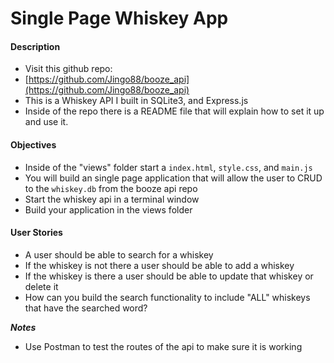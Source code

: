 # Single Page Whiskey App

#### Description

* Visit this github repo:
* [https://github.com/Jingo88/booze_api](https://github.com/Jingo88/booze_api)
* This is a Whiskey API I built in SQLite3, and Express.js
* Inside of the repo there is a README file that will explain how to set it up and use it.

#### Objectives

* Inside of the "views" folder start a `index.html`, `style.css`, and `main.js`
* You will build an single page application that will allow the user to CRUD to the `whiskey.db` from the booze api repo
* Start the whiskey api in a terminal window
* Build your application in the views folder

#### User Stories

* A user should be able to search for a whiskey
* If the whiskey is not there a user should be able to add a whiskey
* If the whiskey is there a user should be able to update that whiskey or delete it
* How can you build the search functionality to include "ALL" whiskeys that have the searched word?

***Notes***

* Use Postman to test the routes of the api to make sure it is working

